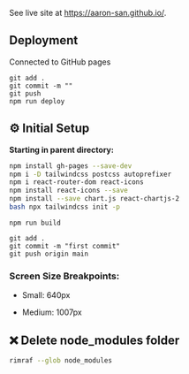 See live site at https://aaron-san.github.io/.

## Deployment

Connected to GitHub pages

```shell
git add .
git commit -m ""
git push
npm run deploy
```

## ⚙️ Initial Setup

**Starting in parent directory:**

```bash
npm install gh-pages --save-dev
npm i -D tailwindcss postcss autoprefixer
npm i react-router-dom react-icons
npm install react-icons --save
npm install --save chart.js react-chartjs-2
bash npx tailwindcss init -p
```

```shell
npm run build

git add .
git commit -m "first commit"
git push origin main
```

### Screen Size Breakpoints:

- Small: 640px

- Medium: 1007px

## ❌ Delete node_modules folder

```bash
rimraf --glob node_modules
```
